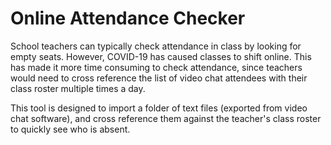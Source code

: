 # Online Attendance Checker
School teachers can typically check attendance in class by looking for empty seats. However, COVID-19 has caused classes to shift online. This has made it more time consuming to check attendance, since teachers would need to cross reference the list of video chat attendees with their class roster multiple times a day.

This tool is designed to import a folder of text files (exported from video chat software), and cross reference them against the teacher's class roster to quickly see who is absent.
